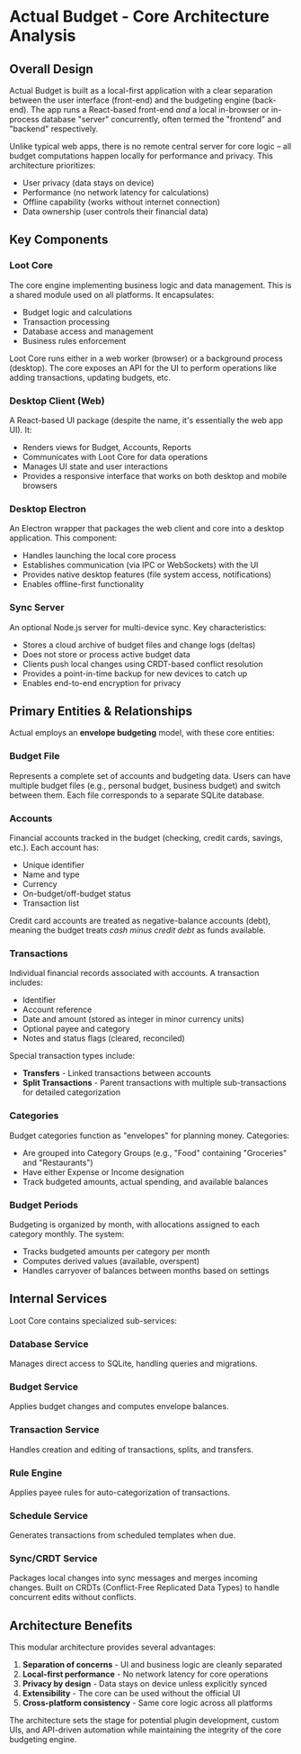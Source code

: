 # Actual Budget - Core Architecture Analysis

## Overall Design

Actual Budget is built as a local-first application with a clear separation between the user interface (front-end) and the budgeting engine (back-end). The app runs a React-based front-end *and* a local in-browser or in-process database "server" concurrently, often termed the "frontend" and "backend" respectively. 

Unlike typical web apps, there is no remote central server for core logic – all budget computations happen locally for performance and privacy. This architecture prioritizes:

- User privacy (data stays on device)
- Performance (no network latency for calculations)
- Offline capability (works without internet connection)
- Data ownership (user controls their financial data)

## Key Components

### Loot Core
The core engine implementing business logic and data management. This is a shared module used on all platforms. It encapsulates:
- Budget logic and calculations
- Transaction processing
- Database access and management
- Business rules enforcement

Loot Core runs either in a web worker (browser) or a background process (desktop). The core exposes an API for the UI to perform operations like adding transactions, updating budgets, etc.

### Desktop Client (Web)
A React-based UI package (despite the name, it's essentially the web app UI). It:
- Renders views for Budget, Accounts, Reports
- Communicates with Loot Core for data operations
- Manages UI state and user interactions
- Provides a responsive interface that works on both desktop and mobile browsers

### Desktop Electron
An Electron wrapper that packages the web client and core into a desktop application. This component:
- Handles launching the local core process
- Establishes communication (via IPC or WebSockets) with the UI
- Provides native desktop features (file system access, notifications)
- Enables offline-first functionality

### Sync Server
An optional Node.js server for multi-device sync. Key characteristics:
- Stores a cloud archive of budget files and change logs (deltas)
- Does not store or process active budget data
- Clients push local changes using CRDT-based conflict resolution
- Provides a point-in-time backup for new devices to catch up
- Enables end-to-end encryption for privacy

## Primary Entities & Relationships

Actual employs an **envelope budgeting** model, with these core entities:

### Budget File
Represents a complete set of accounts and budgeting data. Users can have multiple budget files (e.g., personal budget, business budget) and switch between them. Each file corresponds to a separate SQLite database.

### Accounts
Financial accounts tracked in the budget (checking, credit cards, savings, etc.). Each account has:
- Unique identifier
- Name and type
- Currency
- On-budget/off-budget status
- Transaction list

Credit card accounts are treated as negative-balance accounts (debt), meaning the budget treats *cash minus credit debt* as funds available.

### Transactions
Individual financial records associated with accounts. A transaction includes:
- Identifier
- Account reference
- Date and amount (stored as integer in minor currency units)
- Optional payee and category
- Notes and status flags (cleared, reconciled)

Special transaction types include:
- **Transfers** - Linked transactions between accounts
- **Split Transactions** - Parent transactions with multiple sub-transactions for detailed categorization

### Categories
Budget categories function as "envelopes" for planning money. Categories:
- Are grouped into Category Groups (e.g., "Food" containing "Groceries" and "Restaurants")
- Have either Expense or Income designation
- Track budgeted amounts, actual spending, and available balances

### Budget Periods
Budgeting is organized by month, with allocations assigned to each category monthly. The system:
- Tracks budgeted amounts per category per month
- Computes derived values (available, overspent)
- Handles carryover of balances between months based on settings

## Internal Services

Loot Core contains specialized sub-services:

### Database Service
Manages direct access to SQLite, handling queries and migrations.

### Budget Service
Applies budget changes and computes envelope balances.

### Transaction Service
Handles creation and editing of transactions, splits, and transfers.

### Rule Engine
Applies payee rules for auto-categorization of transactions.

### Schedule Service
Generates transactions from scheduled templates when due.

### Sync/CRDT Service
Packages local changes into sync messages and merges incoming changes. Built on CRDTs (Conflict-Free Replicated Data Types) to handle concurrent edits without conflicts.

## Architecture Benefits

This modular architecture provides several advantages:

1. **Separation of concerns** - UI and business logic are cleanly separated
2. **Local-first performance** - No network latency for core operations
3. **Privacy by design** - Data stays on device unless explicitly synced
4. **Extensibility** - The core can be used without the official UI
5. **Cross-platform consistency** - Same core logic across all platforms

The architecture sets the stage for potential plugin development, custom UIs, and API-driven automation while maintaining the integrity of the core budgeting engine. 